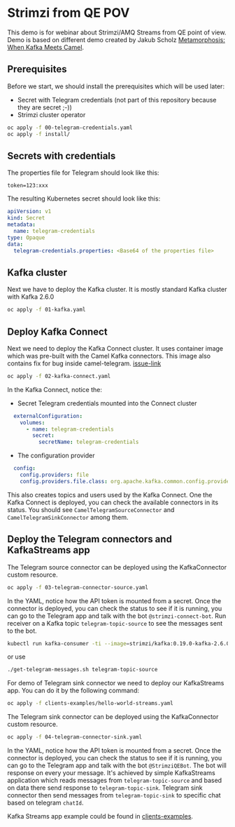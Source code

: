# Strimzi from QE POV

This demo is for webinar about Strimzi/AMQ Streams from QE point of view.
Demo is based on different demo created by Jakub Scholz [Metamorphosis: When Kafka Meets Camel](https://github.com/scholzj/devconf-2020-metamorphosis-when-kafka-meets-camel/).

## Prerequisites

Before we start, we should install the prerequisites which will be used later:
* Secret with Telegram credentials (not part of this repository because they are secret ;-))
* Strimzi cluster operator

```bash
oc apply -f 00-telegram-credentials.yaml
oc apply -f install/
```

## Secrets with credentials

The properties file for Telegram should look like this:

```properties
token=123:xxx
```

The resulting Kubernetes secret should look like this:

```yaml
apiVersion: v1
kind: Secret
metadata:
  name: telegram-credentials
type: Opaque
data:
  telegram-credentials.properties: <Base64 of the properties file>
```

## Kafka cluster

Next we have to deploy the Kafka cluster.
It is mostly standard Kafka cluster with Kafka 2.6.0

```bash
oc apply -f 01-kafka.yaml
```

## Deploy Kafka Connect

Next we need to deploy the Kafka Connect cluster.
It uses container image which was pre-built with the Camel Kafka connectors.
This image also contains fix for bug inside camel-telegram. [issue-link](issue-link)

```bash
oc apply -f 02-kafka-connect.yaml
```

In the Kafka Connect, notice the:
* Secret Telegram credentials mounted into the Connect cluster

```yaml
  externalConfiguration:
    volumes:
      - name: telegram-credentials
        secret:
          secretName: telegram-credentials
```

* The configuration provider

```yaml
  config:
    config.providers: file
    config.providers.file.class: org.apache.kafka.common.config.provider.FileConfigProvider
```

This also creates topics and users used by the Kafka Connect.
One the Kafka Connect is deployed, you can check the available connectors in its status.
You should see `CamelTelegramSourceConnector` and `CamelTelegramSinkConnector` among them.

## Deploy the Telegram connectors and KafkaStreams app

The Telegram source connector can be deployed using the KafkaConnector custom resource.

```bash
oc apply -f 03-telegram-connector-source.yaml
```

In the YAML, notice how the API token is mounted from a secret.
Once the connector is deployed, you can check the status to see if it is running, you can go to the Telegram app and talk with the bot `@strimzi-connect-bot`.
Run receiver on a Kafka topic `telegram-topic-source` to see the messages sent to the bot.

```bash
kubectl run kafka-consumer -ti --image=strimzi/kafka:0.19.0-kafka-2.6.0 --rm=true --restart=Never -- bin/kafka-console-consumer.sh --bootstrap-server my-cluster-kafka-bootstrap:9092 --topic telegram-topic-source --from-beginning
```

or use

```bash
./get-telegram-messages.sh telegram-topic-source
```

For demo of Telegram sink connector we need to deploy our KafkaStreams app. You can do it by the following command:
```bash
oc apply -f clients-examples/hello-world-streams.yaml
```

The Telegram sink connector can be deployed using the KafkaConnector custom resource.

```bash
oc apply -f 04-telegram-connector-sink.yaml
```

In the YAML, notice how the API token is mounted from a secret.
Once the connector is deployed, you can check the status to see if it is running, you can go to the Telegram app and talk with the bot `@StrimziQEBot`.
The bot will response on every your message.
It's achieved by simple KafkaStreams application which reads messages from `telegram-topic-source` and based on data there send response to `telegram-topic-sink`.
Telegram sink connector then send messages from `telegram-topic-sink` to specific chat based on telegram `chatId`.

Kafka Streams app example could be found in [clients-examples](clients-examples/hello-world-streams.yaml).
